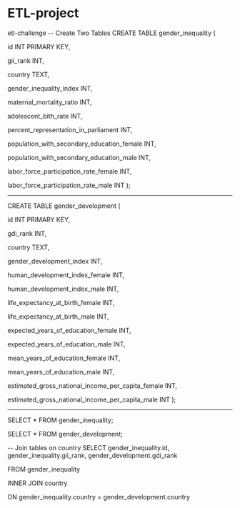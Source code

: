 # ETL-project
etl-challenge
-- Create Two Tables CREATE TABLE gender_inequality (

id INT PRIMARY KEY,

gii_rank INT,

country TEXT,

gender_inequality_index INT,

maternal_mortality_ratio INT,

adolescent_bith_rate INT,

percent_representation_in_parliament INT,

population_with_secondary_education_female INT,

population_with_secondary_education_male INT,

labor_force_participation_rate_female INT,

labor_force_participation_rate_male INT );

------------------------------------------------------------------------------------------------------------------------

CREATE TABLE gender_development (

id INT PRIMARY KEY,

gdi_rank INT,

country TEXT,

gender_development_index INT,

human_development_index_female INT,

human_development_index_male INT,

life_expectancy_at_birth_female INT,

life_expectancy_at_birth_male INT,

expected_years_of_education_female INT,

expected_years_of_education_male INT,

mean_years_of_education_female INT,

mean_years_of_education_male INT,

estimated_gross_national_income_per_capita_female INT,

estimated_gross_national_income_per_capita_male INT );

------------------------------------------------------------------------------------------------------------------------------------

SELECT * FROM gender_inequality;

SELECT * FROM gender_development;

-- Join tables on country SELECT gender_inequality.id, gender_inequality.gii_rank, gender_development.gdi_rank

FROM gender_inequality

INNER JOIN country

ON gender_inequality.country = gender_development.country

